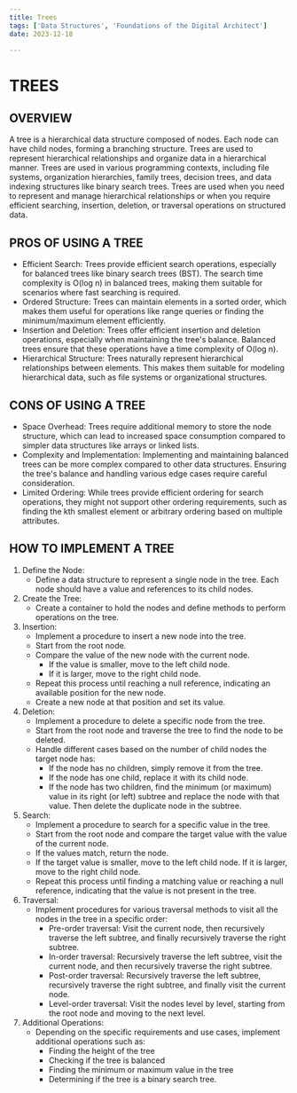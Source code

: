 ```yaml
---
title: Trees
tags: ['Data Structures', 'Foundations of the Digital Architect']
date: 2023-12-18

---
```

# TREES

## OVERVIEW

A tree is a hierarchical data structure composed of nodes. Each node can have child nodes, forming a branching structure. Trees are used to represent hierarchical relationships and organize data in a hierarchical manner. Trees are used in various programming contexts, including file systems, organization hierarchies, family trees, decision trees, and data indexing structures like binary search trees. Trees are used when you need to represent and manage hierarchical relationships or when you require efficient searching, insertion, deletion, or traversal operations on structured data.

## PROS OF USING A TREE

- Efficient Search: Trees provide efficient search operations, especially for balanced trees like binary search trees (BST). The search time complexity is O(log n) in balanced trees, making them suitable for scenarios where fast searching is required.
- Ordered Structure: Trees can maintain elements in a sorted order, which makes them useful for operations like range queries or finding the minimum/maximum element efficiently.
- Insertion and Deletion: Trees offer efficient insertion and deletion operations, especially when maintaining the tree's balance. Balanced trees ensure that these operations have a time complexity of O(log n).
- Hierarchical Structure: Trees naturally represent hierarchical relationships between elements. This makes them suitable for modeling hierarchical data, such as file systems or organizational structures.

## CONS OF USING A TREE

- Space Overhead: Trees require additional memory to store the node structure, which can lead to increased space consumption compared to simpler data structures like arrays or linked lists.
- Complexity and Implementation: Implementing and maintaining balanced trees can be more complex compared to other data structures. Ensuring the tree's balance and handling various edge cases require careful consideration.
- Limited Ordering: While trees provide efficient ordering for search operations, they might not support other ordering requirements, such as finding the kth smallest element or arbitrary ordering based on multiple attributes.

## HOW TO IMPLEMENT A TREE

1. Define the Node:
    - Define a data structure to represent a single node in the tree. Each node should have a value and references to its child nodes.
2. Create the Tree:
    - Create a container to hold the nodes and define methods to perform operations on the tree.
3. Insertion:
    - Implement a procedure to insert a new node into the tree.
    - Start from the root node.
    - Compare the value of the new node with the current node.
        - If the value is smaller, move to the left child node. 
        - If it is larger, move to the right child node.
    - Repeat this process until reaching a null reference, indicating an available position for the new node.
    - Create a new node at that position and set its value.
4. Deletion:
    - Implement a procedure to delete a specific node from the tree.
    - Start from the root node and traverse the tree to find the node to be deleted.
    - Handle different cases based on the number of child nodes the target node has:
        - If the node has no children, simply remove it from the tree.
        - If the node has one child, replace it with its child node.
        - If the node has two children, find the minimum (or maximum) value in its right (or left) subtree and replace the node with that value. Then delete the duplicate node in the subtree.
5. Search:
    - Implement a procedure to search for a specific value in the tree.
    - Start from the root node and compare the target value with the value of the current node.
    - If the values match, return the node.
    - If the target value is smaller, move to the left child node. If it is larger, move to the right child node.
    - Repeat this process until finding a matching value or reaching a null reference, indicating that the value is not present in the tree.
6. Traversal:
    - Implement procedures for various traversal methods to visit all the nodes in the tree in a specific order:
        - Pre-order traversal: Visit the current node, then recursively traverse the left subtree, and finally recursively traverse the right subtree.
        - In-order traversal: Recursively traverse the left subtree, visit the current node, and then recursively traverse the right subtree.
        - Post-order traversal: Recursively traverse the left subtree, recursively traverse the right subtree, and finally visit the current node.
        - Level-order traversal: Visit the nodes level by level, starting from the root node and moving to the next level.
7. Additional Operations:
    - Depending on the specific requirements and use cases, implement additional operations such as: 
        - Finding the height of the tree 
        - Checking if the tree is balanced
        - Finding the minimum or maximum value in the tree 
        - Determining if the tree is a binary search tree.
